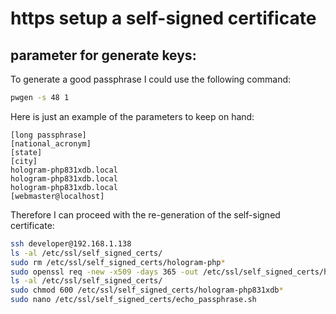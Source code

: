 # https setup a self-signed certificate

## parameter for generate keys:

To generate a good passphrase I could use the following command:

```bash
pwgen -s 48 1
```

Here is just an example of the parameters to keep on hand:

```text
[long passphrase]
[national_acronym]
[state]
[city]
hologram-php831xdb.local
hologram-php831xdb.local
hologram-php831xdb.local
[webmaster@localhost]
```

Therefore I can proceed with the re-generation of the self-signed certificate:

```bash
ssh developer@192.168.1.138
ls -al /etc/ssl/self_signed_certs/
sudo rm /etc/ssl/self_signed_certs/hologram-php*
sudo openssl req -new -x509 -days 365 -out /etc/ssl/self_signed_certs/hologram-php831xdb.pem -keyout /etc/ssl/self_signed_certs/hologram-php831xdb.key
ls -al /etc/ssl/self_signed_certs/
sudo chmod 600 /etc/ssl/self_signed_certs/hologram-php831xdb*
sudo nano /etc/ssl/self_signed_certs/echo_passphrase.sh
```
